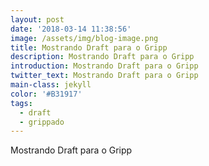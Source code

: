 ```yaml
---
layout: post
date: '2018-03-14 11:38:56'
image: /assets/img/blog-image.png
title: Mostrando Draft para o Gripp
description: Mostrando Draft para o Gripp
introduction: Mostrando Draft para o Gripp
twitter_text: Mostrando Draft para o Gripp
main-class: jekyll
color: '#B31917'
tags:
  - draft
  - grippado
---
```

Mostrando Draft para o Gripp

